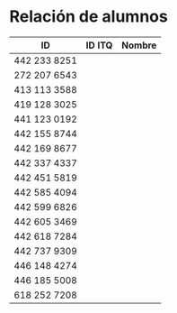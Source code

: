# Relación de alumnos

| ID           | ID ITQ | Nombre |
| ------------ | ------ | ------ |
| 442 233 8251 |        |        |
| 272 207 6543 |        |        |
| 413 113 3588 |        |        |
| 419 128 3025 |        |        |
| 441 123 0192 |        |        |
| 442 155 8744 |        |        |
| 442 169 8677 |        |        |
| 442 337 4337 |        |        |
| 442 451 5819 |        |        |
| 442 585 4094 |        |        |
| 442 599 6826 |        |        |
| 442 605 3469 |        |        |
| 442 618 7284 |        |        |
| 442 737 9309 |        |        |
| 446 148 4274 |        |        |
| 446 185 5008 |        |        |
| 618 252 7208 |        |        |